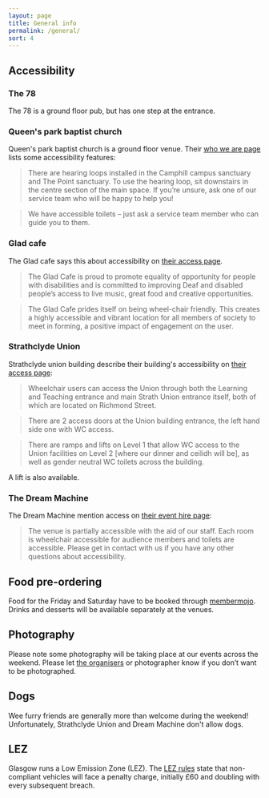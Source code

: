 ```yaml
---
layout: page
title: General info
permalink: /general/
sort: 4
---
```


## Accessibility

### The 78

The 78 is a ground floor pub, but has one step at the entrance.

### Queen's park baptist church

Queen's park baptist church is a ground floor venue.
Their [who we are page](https://www.qpbc.org/who-we-are/) lists some accessibility features:

> There are hearing loops installed in the Camphill campus sanctuary and The Point sanctuary. To use the hearing loop, sit downstairs in the centre section of the main space. If you’re unsure, ask one of our service team who will be happy to help you!

> We have accessible toilets – just ask a service team member who can guide you to them.

### Glad cafe

The Glad cafe says this about accessibility on [their access page](https://www.thegladcafe.co.uk/access/).

> The Glad Cafe is proud to promote equality of opportunity for people with
disabilities and is committed to improving Deaf and disabled people’s
access to live music, great food and creative opportunities.

> The Glad Cafe prides itself on being wheel-chair friendly. This creates a
highly accessible and vibrant location for all members of society to meet
in forming, a positive impact of engagement on the user.

### Strathclyde Union

Strathclyde union building describe their building's accessibility on
[their access page](https://www.strathunion.com/union/access/#:~:text=Accessibility%20in%20the%20Learning%20%26%20Teaching%20building%20including%20the%20Union.&text=Once%20in%20the%20Union%20this,top%20of%20this%20ramp):

> Wheelchair users can access the Union through both the Learning and Teaching entrance and main Strath Union entrance itself, both of which are located on Richmond Street.

> There are 2 access doors at the Union building entrance, the left hand side one with WC access.

> There are ramps and lifts on Level 1 that allow WC access to the Union facilities on Level 2 [where our dinner and ceilidh will be], as well as gender neutral WC toilets across the building.

A lift is also available.

### The Dream Machine

The Dream Machine mention access on [their event hire page](https://www.dreammachineproductions.org/space-hire):

> The venue is partially accessible with the aid of our staff.
Each room is wheelchair accessible for audience members and toilets are
accessible. Please get in contact with us if you have any other questions
about accessibility.

## Food pre-ordering

Food for the Friday and Saturday have to be booked through [membermojo](https://membermojo.co.uk/veganrunners/store). Drinks and desserts will be available separately at the venues.

## Photography

Please note some photography will be taking place at our events across the
weekend. Please let [the organisers](mailto:scotland@veganrunners.org.uk) or photographer know if you don’t want to be
photographed.

## Dogs

Wee furry friends are generally more than welcome during the weekend!
Unfortunately, Strathclyde Union and Dream Machine don't allow dogs.

## LEZ

Glasgow runs a Low Emission Zone (LEZ). The [LEZ rules](https://www.glasgow.gov.uk/LEZ)
state that non-compliant vehicles will face a penalty charge, initially £60
and doubling with every subsequent breach.
